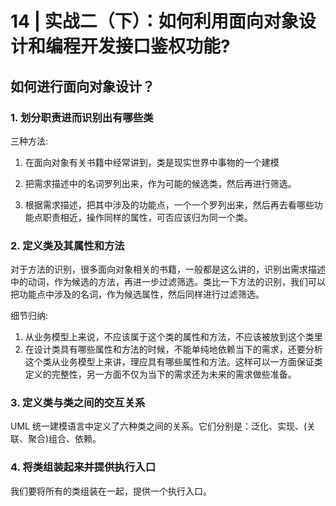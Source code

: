 # 14 | 实战二（下）：如何利用面向对象设计和编程开发接口鉴权功能?

## 如何进行面向对象设计？

### 1. 划分职责进而识别出有哪些类

三种方法:

1. 在面向对象有关书籍中经常讲到，类是现实世界中事物的一个建模
2. 把需求描述中的名词罗列出来，作为可能的候选类，然后再进行筛选。

3. 根据需求描述，把其中涉及的功能点，一个一个罗列出来，然后再去看哪些功能点职责相近，操作同样的属性，可否应该归为同一个类。

### 2. 定义类及其属性和方法

对于方法的识别，很多面向对象相关的书籍，一般都是这么讲的，识别出需求描述中的动词，作为候选的方法，再进一步过滤筛选。类比一下方法的识别，我们可以把功能点中涉及的名词，作为候选属性，然后同样进行过滤筛选。

细节归纳:

1. 从业务模型上来说，不应该属于这个类的属性和方法，不应该被放到这个类里
2. 在设计类具有哪些属性和方法的时候，不能单纯地依赖当下的需求，还要分析这个类从业务模型上来讲，理应具有哪些属性和方法。这样可以一方面保证类定义的完整性，另一方面不仅为当下的需求还为未来的需求做些准备。


### 3. 定义类与类之间的交互关系

UML 统一建模语言中定义了六种类之间的关系。它们分别是：泛化、实现、(关联、聚合)组合、依赖。

### 4. 将类组装起来并提供执行入口

我们要将所有的类组装在一起，提供一个执行入口。

